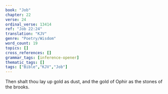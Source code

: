 ```yaml
---
book: "Job"
chapter: 22
verse: 24
ordinal_verse: 13414
ref: "Job 22:24"
translation: "KJV"
genre: "Poetry/Wisdom"
word_count: 19
topics: []
cross_references: []
grammar_tags: [inference-opener]
thematic_tags: []
tags: ["Bible","KJV","Job"]
---
```

Then shalt thou lay up gold as dust, and the gold of Ophir as the stones of the brooks.
